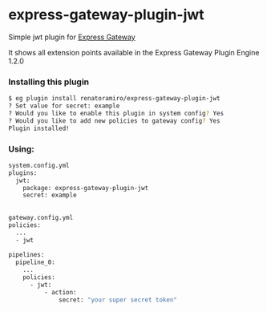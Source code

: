# express-gateway-plugin-jwt
Simple jwt plugin for [Express Gateway](http://www.express-gateway.io/)

It shows all extension points available in the Express Gateway Plugin Engine 1.2.0

### Installing this plugin
```bash
$ eg plugin install renatoramiro/express-gateway-plugin-jwt
? Set value for secret: example
? Would you like to enable this plugin in system config? Yes
? Would you like to add new policies to gateway config? Yes
Plugin installed!
```

### Using:

```bash
system.config.yml
plugins:
  jwt:
    package: express-gateway-plugin-jwt
    secret: example
    
    
gateway.config.yml
policies:
  ...
  - jwt
 
pipelines:
  pipeline_0:
    ...
    policies:
      - jwt:
          - action:
              secret: "your super secret token"
```
